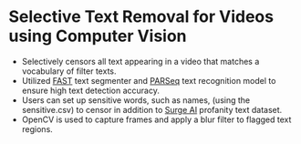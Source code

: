 # Selective Text Removal for Videos using Computer Vision

- Selectively censors all text appearing in a video that matches a vocabulary of filter texts.
- Utilized [FAST](https://github.com/czczup/FAST) text segmenter and [PARSeq](https://github.com/baudm/parseq) text recognition model to ensure high text detection accuracy.
- Users can set up sensitive words, such as names, (using the sensitive.csv) to censor in addition to [Surge AI](https://github.com/surge-ai/profanity) profanity text dataset.
- OpenCV is used to capture frames and apply a blur filter to flagged text regions.
